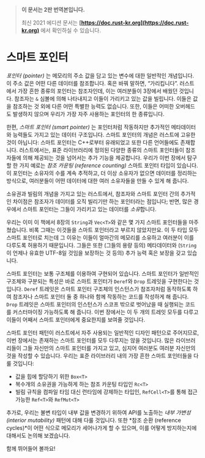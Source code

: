 > **이 문서는 2판 번역본입니다.**
>
> 최신 2021 에디션 문서는 **[https://doc.rust-kr.org](https://doc.rust-kr.org)** 에서 확인하실 수 있습니다.

# 스마트 포인터

*포인터 (pointer)* 는 메모리의 주소 값을 담고 있는 변수에 대한 일반적인 개념입니다.
이 주소 값은 어떤 다른 데이터를 참조합니다. 혹은 바꿔 말하면, “가리킵니다”. 러스트에서
가장 흔한 종류의 포인터는 참조자인데, 이는 여러분들이 3장에서 배웠던 것입니다. 참조자는
`&` 심볼에 의해 나타내지고 이들이 가리키고 있는 값을 빌립니다. 이들은 값을 참조하는 것
외에 다른 어떤 특별한 능력도 없습니다. 또한, 이들은 어떠한 오버헤드도 발생하지 않으며
우리가 가장 자주 사용하는 포인터의 한 종류입니다.

한편, *스마트 포인터 (smart pointer)* 는 포인터처럼 작동하지만 추가적인 메타데이터와
능력들도 가지고 있는 데이터 구조입니다. 스마트 포인터의 개념은 러스트에 고유한 것이
아닙니다: 스마트 포인터는 C++로부터 유래되었고 또한 다른 언어들에도 존재합니다.
러스트에서는, 표준 라이브러리에 정의된 다양한 종류의 스마트 포인터들이 참조자들에 의해
제공되는 것을 넘어서는 추가 기능을 제공합니다. 우리가 이번 장에서 탐구할 한 가지 예로는
*참조 카운팅 (reference counting)* 스마트 포인터 타입이 있습니다. 이 포인터는
소유자의 수를 계속 추적하고, 더 이상 소유자가 없으면 데이터를 정리하는 방식으로, 여러분들이
어떤 데이터에 대한 여러 소유자들을 만들 수 있게 해 줍니다.

소유권과 빌림의 개념을 가지고 있는 러스트에서, 참조자와 스마트 포인터 간의 추가적인
차이점은 참조자가 데이터를 오직 빌리기만 하는 포인터라는 점입니다; 반면, 많은 경우에서
스마트 포인터는 그들이 가리키고 있는 데이터를 *소유*합니다.

우리는 이미 이 책에서 8장의 `String`과 `Vec<T>`와 같은 몇 가지 스마트 포인터들을
마주쳤습니다. 비록 그때는 이것들을 스마트 포인터라고 부르지 않았지만요. 이 두 타입
모두 스마트 포인터로 치는데 그 이유는 이들이 얼마간의 메모리를 소유하고 여러분이 이를
다루도록 허용하기 때문입니다. 그들은 또한 (그들의 용량 등의) 메타데이터와 (`String`이
언제나 유효한 UTF-8일 것임을 보장하는 것 등의) 추가 능력 혹은 보장을 갖고 있습니다.

스마트 포인터는 보통 구조체를 이용하여 구현되어 있습니다. 스마트 포인터가 일반적인
구조체와 구분되는 특성은 바로 스마트 포인터가 `Deref`와 `Drop` 트레잇을 구현한다는
것입니다. `Deref` 트레잇은 스마트 포인터 구조체의 인스턴스가 참조자처럼 동작하도록
하여 참조자나 스마트 포인터 둘 중 하나와 함께 작동하는 코드를 작성하게 해 줍니다.
`Drop` 트레잇은 스마트 포인터의 인스턴스가 스코프 밖으로 벗어났을 때 실행되는 코드를
커스터마이징 가능하도록 해 줍니다. 이번 장에서는 이 두 개의 트레잇 모두를 다루고 이들이
어째서 스마트 포인터에게 중요한지를 보여줄 것입니다.

스마트 포인터 패턴이 러스트에서 자주 사용되는 일반적인 디자인 패턴으로 주어지므로,
이번 장에서는 존재하는 스마트 포인터를 모두 다루지는 않을 것입니다. 많은 라이브러리들이
그들 자신만의 스마트 포인터를 가지고 있고, 심지어 여러분도 여러분 자신만의 것을 작성할
수 있습니다. 우리는 표준 라이브러리 내의 가장 흔한 스마트 포인터들을 다룰 것입니다:

* 값을 힙에 할당하기 위한 `Box<T>`
* 복수개의 소유권을 가능하게 하는 참조 카운팅 타입인 `Rc<T>`
* 빌림 규칙을 컴파일 타임 대신 런타임에 강제하는 타입인, `RefCell<T>`를 통해
  접근 가능한 `Ref<T>`와 `RefMut<T>`

추가로, 우리는 불변 타입이 내부 값을 변경하기 위하여 API를 노출하는 *내부 가변성
(interior mutability)* 패턴에 대해 다룰 것입니다. 또한 *참조 순환
(reference cycles)*이 어떤 식으로 메모리가 세어나가게 할 수 있으며,
이를 어떻게 방지하는지에 대해서도 논의해 보겠습니다.

함께 뛰어들어 볼까요!
